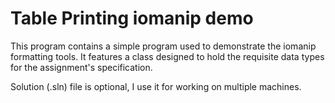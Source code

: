 # Table Printing iomanip demo

This program contains a simple program used to demonstrate the iomanip formatting tools. It features a class designed to hold the requisite data types for the assignment's specification.

Solution (.sln) file is optional, I use it for working on multiple machines.

